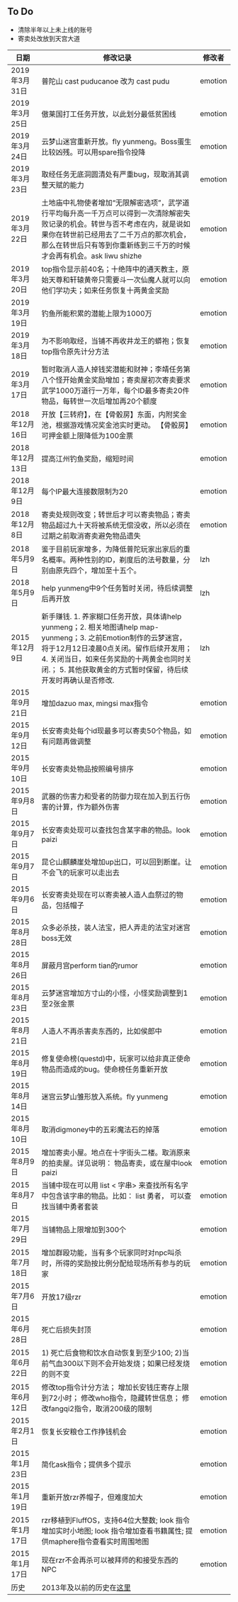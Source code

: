 
## To Do
* 清除半年以上未上线的账号
* 寄卖处改放到天宫大道

| 日期 | 修改记录 | 修改者 |
| --- | --- | --- |
| 2019年3月31日 | 普陀山 cast puducanoe 改为 cast pudu | emotion |
| 2019年3月25日 | 傲莱国打工任务开放，以此划分最低贫困线 | emotion |
| 2019年3月24日 | 云梦山迷宫重新开放。fly yunmeng。Boss蛋生比较凶残。可以用spare指令投降 | emotion |
| 2019年3月23日 | 取经任务无底洞圆清处有严重bug，现取消其调整天赋的能力 | emotion |
| 2019年3月22日 | 土地庙中礼物使者增加“无限解密选项”，武学道行平均每升高一千万点可以得到一次清除解密失败记录的机会。转世与否不考虑在内，就是说如果你在转世前已经用去了二千万点的那次机会，那么在转世后只有等到你重新练到三千万的时候才会再有机会。ask liwu shizhe | emotion |
| 2019年3月20日 | top指令显示前40名；十绝阵中的通天教主，原始天尊和轩辕黄帝只需要斗一次仙魔人就可以向他们学功夫；如来任务恢复十两黄金奖励 | emotion |
| 2019年3月19日 | 钓鱼所能积累的潜能上限为1000万 | emotion |
| 2019年3月18日 | 为不影响取经，当铺不再收井龙王的蟒袍；恢复top指令原先计分方法 | emotion |
| 2019年3月17日 | 暂时取消人造人掉钱奖潜能和财神；李靖任务第八个怪开始黄金奖励增加；寄卖屋初次寄卖要求武学1000万道行一万年，每个ID最多寄卖20件物品，每转世一次后增加再20个额度 | emotion |
| 2018年12月16日 | 开放【三转府】，在【骨骰房】东面，内附奖金池，根据游戏情况奖金池实时更动。 【骨骰房】可押金额上限降低为100金票 | emotion |
| 2018年12月13日 | 提高江州钓鱼奖励，缩短时间 | emotion |
| 2018年12月9日 | 每个IP最大连接数限制为20 | emotion |
| 2018年12月8日 | 寄卖处规则改变；转世后才可以寄卖物品；寄卖物品超过九十天将被系统无偿没收，所以必须在过期之前取消寄卖避免物品遗失 | emotion |
| 2018年5月9日 | 鉴于目前玩家增多，为降低普陀玩家出家后的重名概率。两种性别的ID，剃度后的法号数量，分别由原先四个，增加至十五个。 | lzh |
| 2018年5月9日 | help yunmeng中9个任务暂时关闭，待后续调整后再开放 | lzh |
| 2015年12月9日 | 新手赚钱. 1. 养家糊口任务开放，具体请help yunmeng；2. 相关地图请help map-yunmeng；3. 之前Emotion制作的云梦迷宫，将于12月12日凌晨0点关闭。留作后续开发用；4. 关闭当日，如来任务奖励的十两黄金也同时关闭.； 5. 其他获取黄金的方式暂时保留，待后续开发时再确认是否修改. | lzh |
| 2015年9月21日 | 增加dazuo max, mingsi max指令 | emotion |
| 2015年9月12日 | 长安寄卖处每个id现最多可以寄卖50个物品，如有问题再做调整 | emotion |
| 2015年9月10日 | 长安寄卖处物品按照编号排序 | emotion |
| 2015年9月8日 | 武器的伤害力和受者的防御力现在加入到五行伤害的计算，作为额外伤害 | emotion |
| 2015年9月7日 | 长安寄卖处现可以查找包含某字串的物品。look paizi | emotion |
| 2015年9月7日 | 昆仑山麒麟崖处增加up出口，可以回到断崖。让不会飞的玩家可以走出去 | emotion |
| 2015年9月6日 | 长安寄卖处现在可以寄卖被人造人血祭过的物品，包括帽子 | emotion |
| 2015年8月28日 | 众多必杀技，装人法宝，把人弄走的法宝对迷宫boss无效 | emotion |
| 2015年8月26日 | 屏蔽月宫perform tian的rumor | emotion |
| 2015年8月23日 | 云梦迷宫增加方寸山的小怪，小怪奖励调整到1至2张金票 | emotion |
| 2015年8月21日 | 人造人不再杀害卖东西的，比如侯郎中 | emotion |
| 2015年8月19日 | 修复使命榜(questd)中，玩家可以给非真正使命物品而造成的bug。使命榜任务重新开放 | emotion |
| 2015年8月14日 | 迷宫云梦山雏形放入系统。fly yunmeng | emotion |
| 2015年8月10日 | 取消digmoney中的五彩魔法石的掉落 | emotion |
| 2015年8月9日 | 增加寄卖小屋。地点在十字街头二楼。取消原来的拍卖屋。详见说明： 物品寄卖，或在屋中look paizi | emotion |
| 2015年8月7日 | 当铺中现在可以用 list < 字串> 来查找所有名字中包含该字串的物品。比如： list 勇者， 可以查找当铺中勇者套装 | emotion |
| 2015年7月29日 | 当铺物品上限增加到300个 | emotion |
| 2015年7月18日 | 增加群殴功能，当有多个玩家同时对npc叫杀时，所得的奖励按比例分配给现场所有参与的玩家 | emotion |
| 2015年7月6日 | 开放17级rzr | emotion |
| 2015年6月28日 | 死亡后损失封顶 | emotion |
| 2015年6月22日 | 1) 死亡后食物和饮水自动恢复到至少100; 2)当前气血300以下则不会开始发烧；如果已经发烧的则不变 | emotion |
| 2015年6月12日 | 修改top指令计分方法； 增加长安钱庄寄存上限到72小时； 修改who指令，隐藏转世信息； 修改fangqi2指令，取消200级的限制 | emotion |
| 2015年2月1日 | 恢复长安粮仓工作挣钱机会 | emotion |
| 2015年1月23日 | 简化ask指令；提供多个提示 | emotion |
| 2015年1月19日 | 重新开放rzr养帽子，但难度加大 | emotion |
| 2015年1月17日 | rzr移植到FluffOS，支持64位大整数; look 指令增加实时小地图; look 指令增加查看书籍属性; 提供maphere指令查看实时周围地图 | emotion |
| 2015年1月17日 | 现在rzr不会再杀可以被拜师的和接受东西的NPC | emotion |
| 历史 | 2013年及以前的历史在[这里](changehistory-before-20130220.txt) | |
